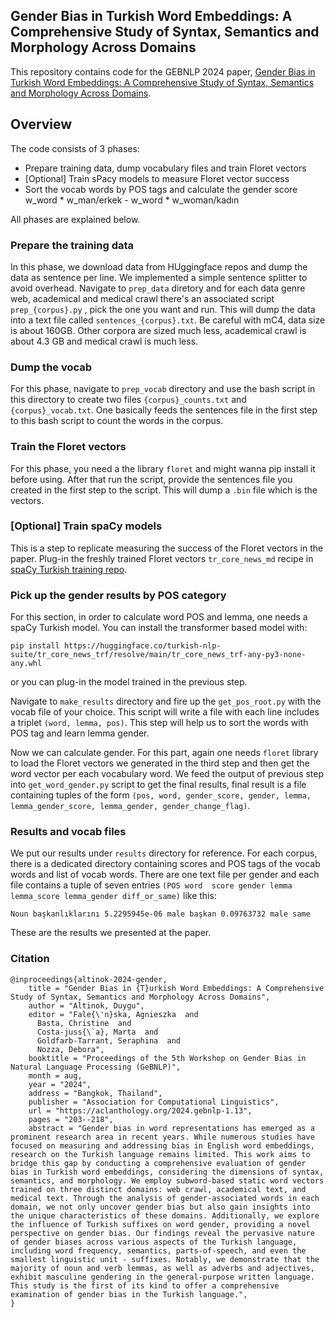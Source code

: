 ## Gender Bias in Turkish Word Embeddings: A Comprehensive Study of Syntax, Semantics and Morphology Across Domains

This repository contains code for the GEBNLP 2024 paper, [Gender Bias in Turkish Word Embeddings: A Comprehensive Study of Syntax, Semantics and Morphology Across Domains](https://aclanthology.org/2024.gebnlp-1.13.pdf).

## Overview

The code consists of 3 phases:

* Prepare training data, dump vocabulary files and train Floret vectors
* [Optional] Train sPacy models to measure Floret vector success
* Sort the vocab words by POS tags and calculate the gender score w_word * w_man/erkek - w_word * w_woman/kadın

All phases are explained below.

### Prepare the training data

In this phase, we download data from HUggingface repos and dump the data as sentence per line. We implemented a simple sentence splitter to avoid overhead. Navigate to `prep_data` diretory and for each data genre web, academical and medical crawl there's an associated script `prep_{corpus}.py` , pick the one you want and run. This will dump the data into a text file called `sentences_{corpus}.txt`. Be careful with mC4, data size is about 160GB. Other corpora are sized much less, academical crawl is about 4.3 GB and medical crawl is much less. 

### Dump the vocab
For this phase, navigate to `prep_vocab` directory and use the bash script in this directory to create two files `{corpus}_counts.txt` and `{corpus}_vocab.txt`. One basically feeds the sentences file in the first step to this bash script to count the words in the corpus.


### Train the Floret vectors

For this phase, you need a the library `floret` and might wanna pip install it before using. After that run the script, provide the sentences file you created in the first step to the script. This will dump 	a `.bin` file which is the vectors.


### [Optional] Train spaCy models

This is a step to replicate measuring the success of the Floret vectors in the paper. Plug-in the freshly trained Floret vectors `tr_core_news_md` recipe in [spaCy Turkish training repo](https://github.com/turkish-nlp-suite/turkish-spacy-models).



### Pick up the gender results by POS category
For this section, in order to calculate word POS and lemma, one needs a spaCy Turkish model. You can install the transformer based model with:

```
pip install https://huggingface.co/turkish-nlp-suite/tr_core_news_trf/resolve/main/tr_core_news_trf-any-py3-none-any.whl
```

or you can plug-in the model trained in the previous step.

Navigate to `make_results` directory and fire up the `get_pos_root.py` with the vocab file of your choice. This script will write a file with each line includes a triplet `(word, lemma, pos)`. This step will help us to sort the words with POS tag and learn lemma gender.

Now we can calculate gender. For this part, again one needs `floret` library to load the Floret vectors we generated in the third step and then get the word vector per each vocabulary word.
We feed the output of previous step into `get_word_gender.py` script to get the final results, final result is a file containing tuples of the form `(pos, word, gender_score, gender, lemma, lemma_gender_score, lemma_gender, gender_change_flag)`. 



### Results and vocab files 

We put our results under `results` directory for reference. For each corpus, there is a dedicated directory containing scores and POS tags of the vocab words and list of vocab words. There are one text file per gender and each file contains a tuple of seven entries `(POS word  score gender lemma lemma_score lemma_gender diff_or_same)` like this:

```
Noun başkanlıklarını 5.2295945e-06 male başkan 0.09763732 male same
```


These are the results we presented at the paper.

### Citation

```
@inproceedings{altinok-2024-gender,
    title = "Gender Bias in {T}urkish Word Embeddings: A Comprehensive Study of Syntax, Semantics and Morphology Across Domains",
    author = "Altinok, Duygu",
    editor = "Fale{\'n}ska, Agnieszka  and
      Basta, Christine  and
      Costa-juss{\`a}, Marta  and
      Goldfarb-Tarrant, Seraphina  and
      Nozza, Debora",
    booktitle = "Proceedings of the 5th Workshop on Gender Bias in Natural Language Processing (GeBNLP)",
    month = aug,
    year = "2024",
    address = "Bangkok, Thailand",
    publisher = "Association for Computational Linguistics",
    url = "https://aclanthology.org/2024.gebnlp-1.13",
    pages = "203--218",
    abstract = "Gender bias in word representations has emerged as a prominent research area in recent years. While numerous studies have focused on measuring and addressing bias in English word embeddings, research on the Turkish language remains limited. This work aims to bridge this gap by conducting a comprehensive evaluation of gender bias in Turkish word embeddings, considering the dimensions of syntax, semantics, and morphology. We employ subword-based static word vectors trained on three distinct domains: web crawl, academical text, and medical text. Through the analysis of gender-associated words in each domain, we not only uncover gender bias but also gain insights into the unique characteristics of these domains. Additionally, we explore the influence of Turkish suffixes on word gender, providing a novel perspective on gender bias. Our findings reveal the pervasive nature of gender biases across various aspects of the Turkish language, including word frequency, semantics, parts-of-speech, and even the smallest linguistic unit - suffixes. Notably, we demonstrate that the majority of noun and verb lemmas, as well as adverbs and adjectives, exhibit masculine gendering in the general-purpose written language. This study is the first of its kind to offer a comprehensive examination of gender bias in the Turkish language.",
}
```
